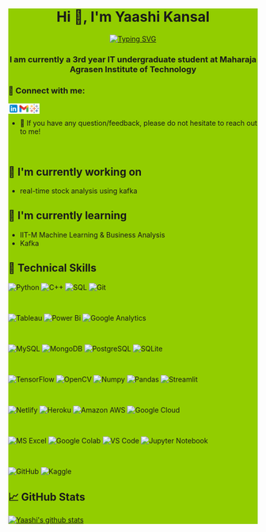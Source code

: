 <div style="background-color:#92cd00">
<h1 align="center">Hi 👋, I'm Yaashi Kansal</h1>
<p align="center">
  <a href="https://git.io/typing-svg"><img src="https://readme-typing-svg.demolab.com?font=Fira+Code&pause=1000&color=F785D4&width=435&lines=Business+Data+Analyst;Business+Intelligence+Analyst+;Business+Analyst+;IT+Engineer" alt="Typing SVG" /></a>
</p>
<h3 align="center">I am currently a 3rd year IT undergraduate student at Maharaja Agrasen Institute of Technology</h3>

### 🤝 Connect with me:

<a href="https://www.linkedin.com/in/yaashi-kansal-1a35391ab/"><img align="left" src="https://raw.githubusercontent.com/yaashikansal/yaashikansal/main/images/icons8-linkedin.svg" alt="Yaashi Kansal | LinkedIn" width="21px"/></a>
<a href="mailto: yaashikansal@gmail.com"><img align="left" src="https://raw.githubusercontent.com/yaashikansal/yaashikansal/main/images/icons8-gmail.svg" alt="Yaashi Kansal | Gmail" width="21px"/></a>
<a href="https://public.tableau.com/app/profile/yaashi.kansal"><img align="left" src="https://raw.githubusercontent.com/yaashikansal/yaashikansal/main/images/icons8-tableau-software.svg" alt="Yaashi Kansal | Tableau Public" width="21px"/></a>
</br>
- 💬 If you have any question/feedback, please do not hesitate to reach out to me!

<br/>

## 🔭 I'm currently working on

- real-time stock analysis using kafka

## 🌱 I'm currently learning

- IIT-M Machine Learning & Business Analysis
- Kafka

## 💼 Technical Skills

![Python](https://img.shields.io/badge/Python-3776AB?style=for-the-badge&logo=python&logoColor=white)
![C++](https://img.shields.io/badge/C%2B%2B-00599C?style=for-the-badge&logo=c%2B%2B&logoColor=white)
![SQL](https://img.shields.io/badge/MySQL-4479A1.svg?style=for-the-badge&logo=MySQL&logoColor=white)
![Git](https://img.shields.io/badge/GIT-E44C30?style=for-the-badge&logo=git&logoColor=white)

</br>

![Tableau](https://img.shields.io/badge/Tableau-E97627?style=for-the-badge&logo=Tableau&logoColor=white)
![Power Bi](https://img.shields.io/badge/power_bi-F2C811?style=for-the-badge&logo=powerbi&logoColor=black)
![Google Analytics](https://img.shields.io/badge/Google%20Analytics-E37400?style=for-the-badge&logo=google%20analytics&logoColor=white)

</br>

![MySQL](https://img.shields.io/badge/MySQL-00000F?style=for-the-badge&logo=mysql&logoColor=white)
![MongoDB](https://img.shields.io/badge/MongoDB-4EA94B?style=for-the-badge&logo=mongodb&logoColor=white)
![PostgreSQL](https://img.shields.io/badge/PostgreSQL-316192?style=for-the-badge&logo=postgresql&logoColor=white)
![SQLite](https://img.shields.io/badge/SQLite-07405E?style=for-the-badge&logo=sqlite&logoColor=white)

</br>

![TensorFlow](https://img.shields.io/badge/TensorFlow-FF6F00?style=for-the-badge&logo=tensorflow&logoColor=white)
![OpenCV](https://img.shields.io/badge/OpenCV-5C3EE8.svg?style=for-the-badge&logo=OpenCV&logoColor=white)
![Numpy](https://img.shields.io/badge/NumPy-013243.svg?style=for-the-badge&logo=NumPy&logoColor=white)
![Pandas](https://img.shields.io/badge/pandas-150458.svg?style=for-the-badge&logo=pandas&logoColor=white)
![Streamlit](https://img.shields.io/badge/Streamlit-FF4B4B.svg?style=for-the-badge&logo=Streamlit&logoColor=white)

</br>

![Netlify](https://img.shields.io/badge/Netlify-00C7B7?style=for-the-badge&logo=netlify&logoColor=white)
![Heroku](https://img.shields.io/badge/heroku-%23430098.svg?style=for-the-badge&logo=heroku&logoColor=white)
![Amazon AWS](https://img.shields.io/badge/Amazon_AWS-232F3E?style=for-the-badge&logo=amazon-aws&logoColor=white)
![Google Cloud](https://img.shields.io/badge/Google_Cloud-4285F4?style=for-the-badge&logo=google-cloud&logoColor=white)

</br>

![MS Excel](https://img.shields.io/badge/Microsoft_Excel-217346?style=for-the-badge&logo=microsoft-excel&logoColor=white)
![Google Colab](https://img.shields.io/badge/Colab-F9AB00?style=for-the-badge&logo=googlecolab&color=525252)
![VS Code](https://img.shields.io/badge/Visual_Studio_Code-0078D4?style=for-the-badge&logo=visual%20studio%20code&logoColor=white)
![Jupyter Notebook](https://img.shields.io/badge/Jupyter-F37626.svg?style=for-the-badge&logo=Jupyter&logoColor=white)

</br>

![GitHub](https://img.shields.io/badge/github-%23121011.svg?style=for-the-badge&logo=github&logoColor=white)
![Kaggle](https://img.shields.io/badge/Kaggle-20BEFF.svg?style=for-the-badge&logo=Kaggle&logoColor=white)

## 📈 GitHub Stats 

[![Yaashi's github stats](https://github-readme-stats.vercel.app/api?username=yaashikansal)](https://github.com/yaashikansal)
